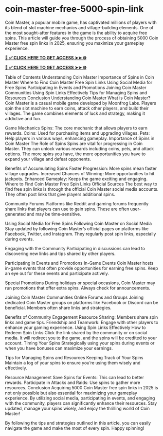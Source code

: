 # coin-master-free-5000-spin-link
Coin Master, a popular mobile game, has captivated millions of players with its blend of slot machine mechanics and village-building elements. One of the most sought-after features in the game is the ability to acquire free spins. This article will guide you through the process of obtaining 5000 Coin Master free spin links in 2025, ensuring you maximize your gameplay experience.


**[📌 ✅ CLICK HERE TO GET ACCESS ➤➤ 🌐](https://newmegadeals.xyz/COIN-MASTER/)**




**[📌 ✅ CLICK HERE TO GET ACCESS ➤➤ 🌐](https://newmegadeals.xyz/COIN-MASTER/)**



Table of Contents
Understanding Coin Master
Importance of Spins in Coin Master
Where to Find Coin Master Free Spin Links
Using Social Media for Free Spins
Participating in Events and Promotions
Joining Coin Master Communities
Using Spin Links Effectively
Tips for Managing Spins and Resources
Conclusion
Understanding Coin Master
What is Coin Master?
Coin Master is a casual mobile game developed by Moonfrog Labs. Players spin the slot machine to earn coins, attack other players, and build their villages. The game combines elements of luck and strategy, making it addictive and fun.

Game Mechanics
Spins: The core mechanic that allows players to earn rewards.
Coins: Used for purchasing items and upgrading villages.
Pets: Help players in various ways, enhancing gameplay.
Importance of Spins in Coin Master
The Role of Spins
Spins are vital for progressing in Coin Master. They can unlock various rewards including coins, pets, and attack options. The more spins you have, the more opportunities you have to expand your village and defeat opponents.

Benefits of Accumulating Spins
Faster Progression: More spins mean faster village upgrades.
Increased Chances of Winning: More opportunities to hit jackpots.
Enhanced Gameplay: Keeps the game exciting and engaging.
Where to Find Coin Master Free Spin Links
Official Sources
The best way to find free spin links is through the official Coin Master social media accounts. They often post links that give players additional spins.

Community Forums
Platforms like Reddit and gaming forums frequently share links that players can use to gain spins. These are often user-generated and may be time-sensitive.

Using Social Media for Free Spins
Following Coin Master on Social Media
Stay updated by following Coin Master’s official pages on platforms like Facebook, Twitter, and Instagram. They regularly post spin links, especially during events.

Engaging with the Community
Participating in discussions can lead to discovering new links and tips shared by other players.

Participating in Events and Promotions
In-Game Events
Coin Master hosts in-game events that often provide opportunities for earning free spins. Keep an eye out for these events and participate actively.

Special Promotions
During holidays or special occasions, Coin Master may run promotions that offer extra spins. Always check for announcements.

Joining Coin Master Communities
Online Forums and Groups
Joining dedicated Coin Master groups on platforms like Facebook or Discord can be beneficial. Members often share links and strategies.

Benefits of Community Engagement
Resource Sharing: Members share spin links and game tips.
Friendship and Teamwork: Engage with other players to enhance your gaming experience.
Using Spin Links Effectively
How to Redeem Spin Links
Click the link shared by the community or on social media.
It will redirect you to the game, and the spins will be credited to your account.
Timing Your Spins
Strategically using your spins during events or when you have bonuses can maximize your earnings.

Tips for Managing Spins and Resources
Keeping Track of Your Spins
Maintain a log of your spins to ensure you’re using them wisely and effectively.

Resource Management
Save Spins for Events: This can lead to better rewards.
Participate in Attacks and Raids: Use spins to gather more resources.
Conclusion
Acquiring 5000 Coin Master free spin links in 2025 is not only possible but also essential for maximizing your gameplay experience. By utilizing social media, participating in events, and engaging with the community, players can significantly enhance their resources. Stay updated, manage your spins wisely, and enjoy the thrilling world of Coin Master!

By following the tips and strategies outlined in this article, you can easily navigate the game and make the most of every spin. Happy spinning!
